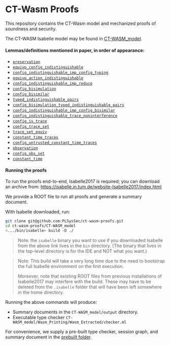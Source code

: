 # CT-Wasm Proofs

This repository contains the CT-Wasm model and mechanized proofs of soundness
and security.

The CT-WASM Isabelle model may be found in [CT-WASM_model](./CT-WASM_model).

#### Lemmas/definitions mentioned in paper, in order of appearance:

- [`preservation`](./CT-WASM_model/Wasm_Soundness.thy#L5)
- [`equivp_config_indistinguishable`](./CT-WASM_model/Wasm_Secret_Aux.thy#L1029)
- [`config_indistinguishable_imp_config_typing`](./CT-WASM_model/Wasm_Secret_Aux.thy#L891)
- [`equivp_action_indistinguishable`](./CT-WASM_model/Wasm_Secret.thy#L106)
- [`config_indistinguishable_imp_reduce`](./CT-WASM_model/Wasm_Secret.thy#L2165)
- [`config_bisimulation`](./CT-WASM_model/Wasm_Secret.thy#L2195)
- [`config_bisimilar`](./CT-WASM_model/Wasm_Secret.thy#L2201)
- [`typed_indistinguishable_pairs`](./CT-WASM_model/Wasm_Secret.thy#L2339)
- [`config_bisimulation_typed_indistinguishable_pairs`](./CT-WASM_model/Wasm_Secret.thy#L2388)
- [`config_indistinguishable_imp_config_bisimilar`](./CT-WASM_model/Wasm_Secret.thy#L2411)
- [`config_indistinguishable_trace_noninterference`](./CT-WASM_model/Wasm_Secret.thy#L2430)
- [`config_is_trace`](./CT-WASM_model/Wasm_Constant_Time.thy#L14)
- [`config_trace_set`](./CT-WASM_model/Wasm_Constant_Time.thy#L18)
- [`trace_set_equiv`](./CT-WASM_model/Wasm_Constant_Time.thy)
- [`constant_time_traces`](./CT-WASM_model/Wasm_Constant_Time.thy)
- [`config_untrusted_constant_time_traces`](./CT-WASM_model/Wasm_Constant_Time.thy)
- [`observation`](./CT-WASM_model/Wasm_Constant_Time.thy#L10)
- [`config_obs_set`](./CT-WASM_model/Wasm_Constant_Time.thy#L216)
- [`constant_time`](./CT-WASM_model/Wasm_Constant_Time.thy#L244)

#### Running the proofs

To run the proofs end-to-end, Isabelle2017 is required; you can download an archive from:
https://isabelle.in.tum.de/website-Isabelle2017/index.html

We provide a ROOT file to run all proofs and generate a summary document.

With Isabelle downloaded, run:

```bash
git clone git@github.com:PLSysSec/ct-wasm-proofs.git
cd ct-wasm-proofs/CT-WASM_model
<.../bin/isabelle> build -D ./
```

> Note: the `isabelle` binary you want to use if you downloaded Isabelle from the
> above link lives in the `bin` directory. (The binary that lives in the top-level
> directory is for the IDE and NOT what you want.)

> Note: This build will take a very long time due to the need to bootstrap the
> full Isabelle environment on the first execution. 
>
> Moreover, note that existing ROOT files from previous installations of
> Isabelle2017 may interfere with the build. These may have to be deleted from
> the `.isabelle` folder that will have been left somewhere in the home
> directory.

Running the above commands will produce:

- Summary documents in the `CT-WASM_model/output` directory.
- Executable type checker `CT-WASM_model/Wasm_Printing/Wasm_Extracted/checker.ml`

For convenience, we supply a pre-built type checker, session graph, and summary
document in the [prebuilt folder](./prebuilt).

